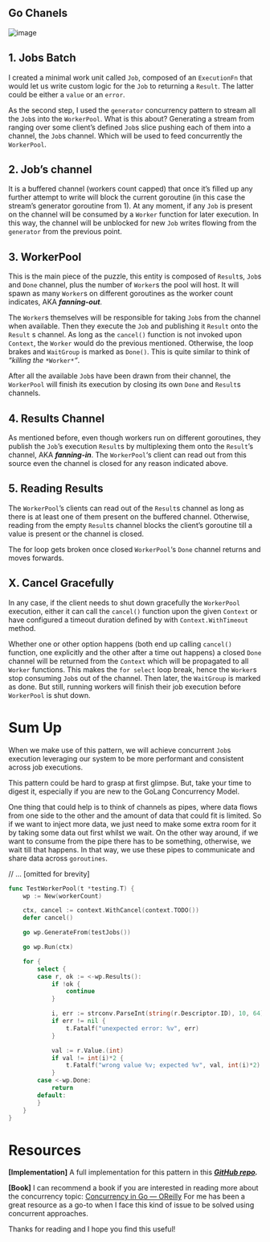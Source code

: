 ## Go Chanels

![image](https://user-images.githubusercontent.com/3950155/134639099-55319ca1-e199-4c37-aa63-d5a5bfb05d10.png)

## 1\. Jobs Batch

I created a minimal work unit called `Job`, composed of an `ExecutionFn` that would let us write custom logic for the `Job` to returning a `Result`. The latter could be either a `value` or an `error`.

As the second step, I used the `generator` concurrency pattern to stream all the `Job`s into the `WorkerPool`. What is this about? Generating a stream from ranging over some client’s defined `Job`s slice pushing each of them into a channel, the `Job`s channel. Which will be used to feed concurrently the `WorkerPool`.

## 2\. Job’s channel

It is a buffered channel (workers count capped) that once it’s filled up any further attempt to write will block the current goroutine (in this case the stream’s generator goroutine from 1). At any moment, if any `Job` is present on the channel will be consumed by a `Worker` function for later execution. In this way, the channel will be unblocked for new `Job` writes flowing from the `generator` from the previous point.

## 3\. WorkerPool

This is the main piece of the puzzle, this entity is composed of `Result`s, `Job`s and `Done` channel, plus the number of `Worker`s the pool will host. It will spawn as many `Worker`s on different goroutines as the worker count indicates, AKA ***fanning-out***.

The `Worker`s themselves will be responsible for taking `Job`s from the channel when available. Then they execute the `Job` and publishing it `Result` onto the `Result` s channel. As long as the `cancel()` function is not invoked upon `Context`, the `Worker` would do the previous mentioned. Otherwise, the loop brakes and `WaitGroup` is marked as `Done()`. This is quite similar to think of *“killing the* `*Worker*`*“*.

After all the available `Job`s have been drawn from their channel, the `WorkerPool` will finish its execution by closing its own `Done` and `Result`s channels.

## 4\. Results Channel

As mentioned before, even though workers run on different goroutines, they publish the `Job`’s execution `Result`s by multiplexing them onto the `Result`’s channel, AKA ***fanning-in***. The `WorkerPool`‘s client can read out from this source even the channel is closed for any reason indicated above.

## 5\. Reading Results

The `WorkerPool`’s clients can read out of the `Result`s channel as long as there is at least one of them present on the buffered channel. Otherwise, reading from the empty `Result`s channel blocks the client’s goroutine till a value is present or the channel is closed.

The for loop gets broken once closed `WorkerPool`‘s `Done` channel returns and moves forwards.

## X. Cancel Gracefully

In any case, if the client needs to shut down gracefully the `WorkerPool` execution, either it can call the `cancel()` function upon the given `Context` or have configured a timeout duration defined by with `Context.WithTimeout` method.

Whether one or other option happens (both end up calling `cancel()` function, one explicitly and the other after a time out happens) a closed `Done` channel will be returned from the `Context` which will be propagated to all `Worker` functions. This makes the `for select` loop break, hence the `Worker`s stop consuming `Job`s out of the channel. Then later, the `WaitGroup` is marked as done. But still, running workers will finish their job execution before `WorkerPool` is shut down.

# Sum Up

When we make use of this pattern, we will achieve concurrent `Job`s execution leveraging our system to be more performant and consistent across job executions.

This pattern could be hard to grasp at first glimpse. But, take your time to digest it, especially if you are new to the GoLang Concurrency Model.

One thing that could help is to think of channels as pipes, where data flows from one side to the other and the amount of data that could fit is limited. So if we want to inject more data, we just need to make some extra room for it by taking some data out first whilst we wait. On the other way around, if we want to consume from the pipe there has to be something, otherwise, we wait till that happens. In that way, we use these pipes to communicate and share data across `goroutines`.

// ... [omitted for brevity]

```go
func TestWorkerPool(t *testing.T) {
	wp := New(workerCount)

	ctx, cancel := context.WithCancel(context.TODO())
	defer cancel()

	go wp.GenerateFrom(testJobs())

	go wp.Run(ctx)

	for {
		select {
		case r, ok := <-wp.Results():
			if !ok {
				continue
			}

			i, err := strconv.ParseInt(string(r.Descriptor.ID), 10, 64)
			if err != nil {
				t.Fatalf("unexpected error: %v", err)
			}

			val := r.Value.(int)
			if val != int(i)*2 {
				t.Fatalf("wrong value %v; expected %v", val, int(i)*2)
			}
		case <-wp.Done:
			return
		default:
		}
	}
}
```
# Resources

**\[Implementation\]** A full implementation for this pattern in this [***GitHub repo***](https://github.com/godoylucase/workers-pool)***.***

**\[Book\]** I can recommend a book if you are interested in reading more about the concurrency topic: [Concurrency in Go — OReilly](https://www.oreilly.com/library/view/concurrency-in-go/9781491941294/)
For me has been a great resource as a go-to when I face this kind of issue to be solved using concurrent approaches.

Thanks for reading and I hope you find this useful!
